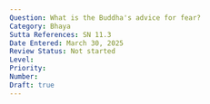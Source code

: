 ```yaml
---
Question: What is the Buddha's advice for fear?
Category: Bhaya
Sutta References: SN 11.3
Date Entered: March 30, 2025
Review Status: Not started
Level: 
Priority: 
Number: 
Draft: true
---
```

